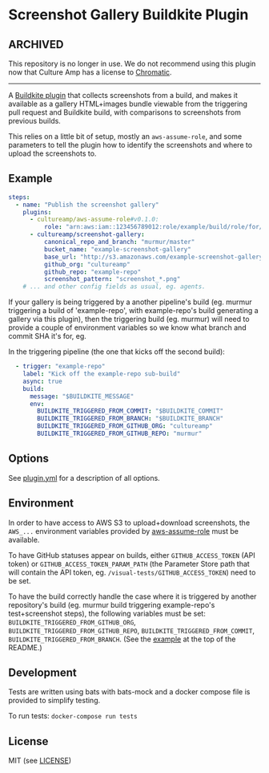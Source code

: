 Screenshot Gallery Buildkite Plugin
===================================

## ARCHIVED

This repository is no longer in use. We do not recommend using this plugin now that Culture Amp has a license to [Chromatic](https://www.chromatic.com/).

-----


A [Buildkite plugin](https://buildkite.com/docs/agent/plugins) that collects screenshots from a build, and makes it available as a gallery HTML+images bundle viewable from the triggering pull request and Buildkite build, with comparisons to screenshots from previous builds.

This relies on a little bit of setup, mostly an `aws-assume-role`, and some parameters to tell the plugin how to identify the screenshots and where to upload the screenshots to.


Example
-------

```yml
steps:
  - name: "Publish the screenshot gallery"
    plugins:
      - cultureamp/aws-assume-role#v0.1.0:
          role: "arn:aws:iam::123456789012:role/example/build/role/for/uploading"
      - cultureamp/screenshot-gallery:
          canonical_repo_and_branch: "murmur/master"
          bucket_name: "example-screenshot-gallery"
          base_url: "http://s3.amazonaws.com/example-screenshot-gallery"
          github_org: "cultureamp"
          github_repo: "example-repo"
          screenshot_pattern: "screenshot_*.png"
    # ... and other config fields as usual, eg. agents.
```

If your gallery is being triggered by a another pipeline's build (eg. murmur triggering a build of 'example-repo', with example-repo's build generating a gallery via this plugin), then the triggering build (eg. murmur) will need to provide a couple of environment variables so we know what branch and commit SHA it's for, eg.

In the triggering pipeline (the one that kicks off the second build):

```yml
  - trigger: "example-repo"
    label: "Kick off the example-repo sub-build"
    async: true
    build:
      message: "$BUILDKITE_MESSAGE"
      env:
        BUILDKITE_TRIGGERED_FROM_COMMIT: "$BUILDKITE_COMMIT"
        BUILDKITE_TRIGGERED_FROM_BRANCH: "$BUILDKITE_BRANCH"
        BUILDKITE_TRIGGERED_FROM_GITHUB_ORG: "cultureamp"
        BUILDKITE_TRIGGERED_FROM_GITHUB_REPO: "murmur"
```

Options
-------

See [plugin.yml](./plugin.yml) for a description of all options.

Environment
-----------

In order to have access to AWS S3 to upload+download screenshots, the `AWS_...` environment variables provided by [aws-assume-role](https://github.com/cultureamp/aws-assume-role-buildkite-plugin) must be available.

To have GitHub statuses appear on builds, either `GITHUB_ACCESS_TOKEN` (API token) or `GITHUB_ACCESS_TOKEN_PARAM_PATH` (the Parameter Store path that will contain the API token, eg. `/visual-tests/GITHUB_ACCESS_TOKEN`) need to be set.

To have the build correctly handle the case where it is triggered by another repository's build (eg. murmur build triggering example-repo's test+screenshot steps), the following variables must be set: `BUILDKITE_TRIGGERED_FROM_GITHUB_ORG`, `BUILDKITE_TRIGGERED_FROM_GITHUB_REPO`, `BUILDKITE_TRIGGERED_FROM_COMMIT`, `BUILDKITE_TRIGGERED_FROM_BRANCH`. (See the [example](#example) at the top of the README.)


Development
-----------

Tests are written using bats with bats-mock and a docker compose file is provided to simplify testing.

To run tests: `docker-compose run tests`


License
-------

MIT (see [LICENSE](LICENSE))

